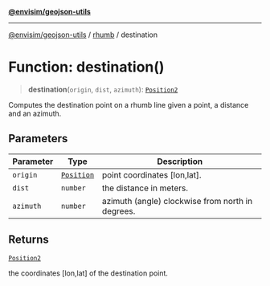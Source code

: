 [**@envisim/geojson-utils**](../../README.md)

---

[@envisim/geojson-utils]() / [rhumb](../README.md) / destination

# Function: destination()

> **destination**(`origin`, `dist`, `azimuth`): [`Position2`](../../geojson/type-aliases/Position2.md)

Computes the destination point on a rhumb line given a point,
a distance and an azimuth.

## Parameters

| Parameter | Type                                                 | Description                                      |
| --------- | ---------------------------------------------------- | ------------------------------------------------ |
| `origin`  | [`Position`](../../geojson/type-aliases/Position.md) | point coordinates [lon,lat].                     |
| `dist`    | `number`                                             | the distance in meters.                          |
| `azimuth` | `number`                                             | azimuth (angle) clockwise from north in degrees. |

## Returns

[`Position2`](../../geojson/type-aliases/Position2.md)

the coordinates [lon,lat] of the destination point.
